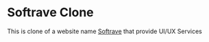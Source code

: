# Softrave Clone 
This is clone of a website name [Softrave](https://www.softrave.com/) that provide UI/UX Services 